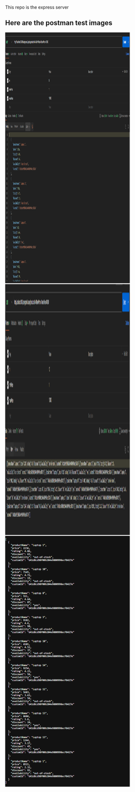 This repo is the express server

## Here are the postman test images
<img src="./assets/1.png" width="400" height="800"> 
<img src="./assets/2.png" width="400" height="800">
<img src="./assets/3.png" width="400" height="800">